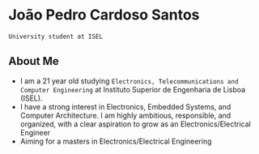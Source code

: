 # João Pedro Cardoso Santos

`University student at ISEL`

## About Me
* I am a 21 year old studying `Electronics, Telecommunications and Computer Engineering` at Instituto Superior de Engenharia de Lisboa (ISEL).
* I have a strong interest in Electronics, Embedded Systems, and Computer Architecture. I am highly ambitious, responsible, and organized, with a clear aspiration to grow as an Electronics/Electrical Engineer
* Aiming for a masters in Electronics/Electrical Engineering
